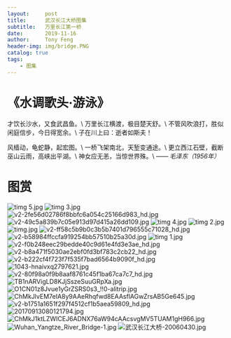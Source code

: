 ```yaml
---
layout:     post
title:      武汉长江大桥图集
subtitle:   万里长江第一桥
date:       2019-11-16
author:     Tony Feng
header-img: img/bridge.PNG
catalog: true
tags:
    - 图集
---
```

# 《水调歌头·游泳》

才饮长沙水，又食武昌鱼。\\
万里长江横渡，极目楚天舒。\\
不管风吹浪打，胜似闲庭信步，今日得宽余。\\
子在川上曰：逝者如斯夫！

风樯动，龟蛇静，起宏图。\\
一桥飞架南北，天堑变通途。\\
更立西江石壁，截断巫山云雨，高峡出平湖。\\
神女应无恙，当惊世界殊。\\
—— *毛泽东（1956年）*

# 图赏
![timg _5_.jpg](https://i.loli.net/2019/11/16/kB8z1I6OMJfvVAT.jpg)
![timg _3_.jpg](https://i.loli.net/2019/11/16/6mNbzZyWhIf5xRg.jpg)
![v2-2fe56d02786f8bbfc6a054c25166d983_hd.jpg](https://i.loli.net/2019/11/16/bFxv2UzMj9W6GoS.jpg)
![v2-49c5a839b7c05e913d97d415a26dd109.jpg](https://i.loli.net/2019/11/16/kLhczP3XxoUZpqI.jpg)
![timg _4_.jpg](https://i.loli.net/2019/11/16/V4jux27XaMRCgKL.jpg)
![timg _2_.jpg](https://i.loli.net/2019/11/16/d3OuiNW9cEk8p5H.jpg)
![timg.jpg](https://i.loli.net/2019/11/16/G8FNWDIHvlViE2M.jpg)
![v2-ff58c5b9b0c3b5b7401d796555c71028_hd.jpg](https://i.loli.net/2019/11/16/wJTiEMND5jmrLb9.jpg)
![v2-b58984ffccfa919254bb57510b25a30d.jpg](https://i.loli.net/2019/11/16/dHUWjFJyzshEBlv.jpg)
![timg _1_.jpg](https://i.loli.net/2019/11/16/JoOSwlrAI6MVgcu.jpg)
![v2-f0b248eec29bedde40c9d61e4fd3e3ae_hd.jpg](https://i.loli.net/2019/11/16/52jXgxb3NiLce64.jpg)
![v2-b8a471f5030ae2ebf0fd3bf783c2cb22_hd.jpg](https://i.loli.net/2019/11/16/P5Je7B8W1r6RgiZ.jpg)
![v2-b222cf4f723f7f535f7bad6564b9090f_hd.jpg](https://i.loli.net/2019/11/16/dqU7HCV9rY6Laz3.jpg)
![1043-hnaivxq2797621.jpg](https://i.loli.net/2019/11/16/EqxZJ48tIeWzC3f.jpg)
![v2-80f98a0f9b8aaf8761c45f1ba67ca7c7_hd.jpg](https://i.loli.net/2019/11/16/vMnaAW3omxYHENs.jpg)
![TB1nARVigLD8KJjSszeSuuGRpXa.jpg](https://i.loli.net/2019/11/16/FAaDLURPkYh34Cz.jpg)
![O1CN01z8Jvue1yGrZSRS0s3_!!0-alitrip.jpg](https://i.loli.net/2019/11/16/DU7bR1kGic3av9m.jpg)
![ChMkJlvEM7eIA8y9AAeRhqfwd8EAAsflAGwZrsAB5Ge645.jpg](https://i.loli.net/2019/11/16/MJmk9dXsGTYZCbi.jpg)
![v2-b1751a1651f297f4512cf1b5aea59809_hd.jpg](https://i.loli.net/2019/11/16/LDCAbxkITRsUHnp.jpg)
![20170913080121794.jpg](https://i.loli.net/2019/11/16/w5mDx9EuLYQnbgK.jpg)
![ChMkJ1ktLZWICEJ6ADNX76aW94cAAcsvgMV5TUAM1gH966.jpg](https://i.loli.net/2019/11/16/JXpC8vIdznMUEoa.jpg)
![Wuhan_Yangtze_River_Bridge-1.jpg](https://i.loli.net/2019/11/16/Jod83iOkeUlrQPw.jpg)
![武汉长江大桥-20060430.jpg](https://i.loli.net/2019/11/16/ZlfLso3gANkiJnP.jpg)